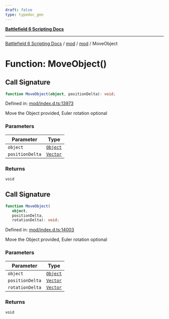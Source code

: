 ```yaml
---
draft: false
type: typedoc_gen
---
```


[**Battlefield 6 Scripting Docs**](../../../_index.md)

***

[Battlefield 6 Scripting Docs](../../../_index.md) / [mod](../../_index.md) / [mod](../_index.md) / MoveObject

# Function: MoveObject()

## Call Signature

```ts
function MoveObject(object, positionDelta): void;
```

Defined in: [mod/index.d.ts:13973](https://github.com/battlefield-portal-community/portal-docs/blob/ff09b2690670f74de7e97198022e5a97ff1161ff/generators/santiago/mod/index.d.ts#L13973)

Move the Object provided, Euler rotation optional

### Parameters

| Parameter | Type |
| ------ | ------ |
| `object` | [`Object`](../Object/_index.md) |
| `positionDelta` | [`Vector`](../Vector/_index.md) |

### Returns

`void`

## Call Signature

```ts
function MoveObject(
   object, 
   positionDelta, 
   rotationDelta): void;
```

Defined in: [mod/index.d.ts:14003](https://github.com/battlefield-portal-community/portal-docs/blob/ff09b2690670f74de7e97198022e5a97ff1161ff/generators/santiago/mod/index.d.ts#L14003)

Move the Object provided, Euler rotation optional

### Parameters

| Parameter | Type |
| ------ | ------ |
| `object` | [`Object`](../Object/_index.md) |
| `positionDelta` | [`Vector`](../Vector/_index.md) |
| `rotationDelta` | [`Vector`](../Vector/_index.md) |

### Returns

`void`
